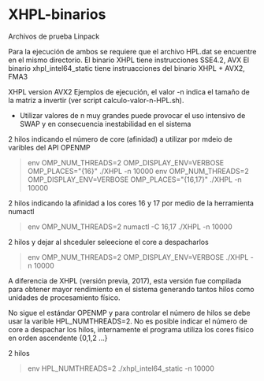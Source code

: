# XHPL-binarios
Archivos de prueba Linpack

Para la ejecución de ambos se requiere que el archivo HPL.dat se encuentre en el mismo directorio.
El binario XHPL tiene instrucciones SSE4.2, AVX
El binario xhpl_intel64_static tiene instruacciones del binario XHPL + AVX2,  FMA3

XHPL version  AVX2
Ejemplos de ejecución, el valor -n  indica el tamaño de la matriz a invertir (ver script calculo-valor-n-HPL.sh).
* Utilizar valores de n muy grandes puede provocar el uso intensivo de SWAP y en consecuencia inestabilidad en el sistema

2 hilos indicando el número de core (afinidad) a utilizar por mdeio de varibles del API OPENMP
> env OMP_NUM_THREADS=2 OMP_DISPLAY_ENV=VERBOSE  OMP_PLACES="{16}" ./XHPL -n 10000
> env OMP_NUM_THREADS=2 OMP_DISPLAY_ENV=VERBOSE  OMP_PLACES="{16,17}" ./XHPL -n 10000

2 hilos indicando la afinidad a los cores 16 y 17 por medio de la herramienta numactl
> env OMP_NUM_THREADS=2 numactl -C 16,17 ./XHPL -n 10000

2 hilos y dejar al shceduler seleecione el core a despacharlos
> env OMP_NUM_THREADS=2 OMP_DISPLAY_ENV=VERBOSE  ./XHPL -n 10000


A diferencia de XHPL (versión previa, 2017), esta versión fue compilada para obtener mayor 
rendimiento en el sistema generando tantos hilos como unidades de procesamiento físico.

No sigue el estándar OPENMP y para controlar el número de hilos se debe usar la varible HPL_NUMTHREADS=2.
No es posible indicar el número de core a despachar los hilos, internamente el programa utiliza
los cores físico en orden ascendente {0,1,2 ...}

2 hilos 
> env HPL_NUMTHREADS=2 ./xhpl_intel64_static  -n 10000

